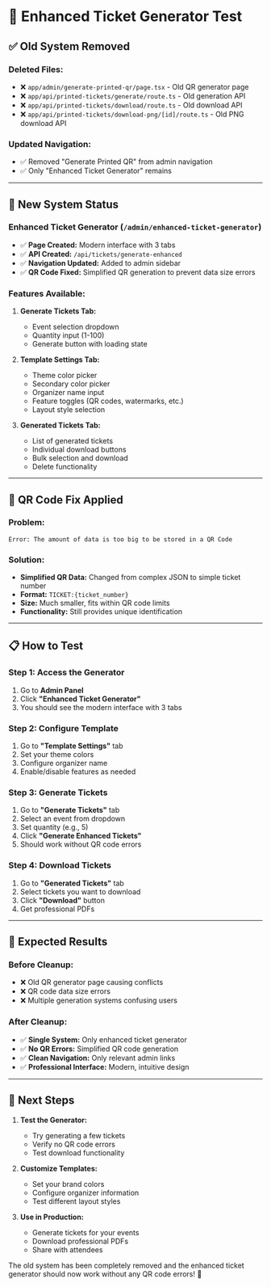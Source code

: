 # 🧪 **Enhanced Ticket Generator Test**

## ✅ **Old System Removed**

### **Deleted Files:**
- ❌ `app/admin/generate-printed-qr/page.tsx` - Old QR generator page
- ❌ `app/api/printed-tickets/generate/route.ts` - Old generation API
- ❌ `app/api/printed-tickets/download/route.ts` - Old download API
- ❌ `app/api/printed-tickets/download-png/[id]/route.ts` - Old PNG download API

### **Updated Navigation:**
- ✅ Removed "Generate Printed QR" from admin navigation
- ✅ Only "Enhanced Ticket Generator" remains

---

## 🚀 **New System Status**

### **Enhanced Ticket Generator** (`/admin/enhanced-ticket-generator`)
- ✅ **Page Created:** Modern interface with 3 tabs
- ✅ **API Created:** `/api/tickets/generate-enhanced`
- ✅ **Navigation Updated:** Added to admin sidebar
- ✅ **QR Code Fixed:** Simplified QR generation to prevent data size errors

### **Features Available:**
1. **Generate Tickets Tab:**
   - Event selection dropdown
   - Quantity input (1-100)
   - Generate button with loading state

2. **Template Settings Tab:**
   - Theme color picker
   - Secondary color picker
   - Organizer name input
   - Feature toggles (QR codes, watermarks, etc.)
   - Layout style selection

3. **Generated Tickets Tab:**
   - List of generated tickets
   - Individual download buttons
   - Bulk selection and download
   - Delete functionality

---

## 🔧 **QR Code Fix Applied**

### **Problem:**
```
Error: The amount of data is too big to be stored in a QR Code
```

### **Solution:**
- **Simplified QR Data:** Changed from complex JSON to simple ticket number
- **Format:** `TICKET:{ticket_number}`
- **Size:** Much smaller, fits within QR code limits
- **Functionality:** Still provides unique identification

---

## 📋 **How to Test**

### **Step 1: Access the Generator**
1. Go to **Admin Panel**
2. Click **"Enhanced Ticket Generator"**
3. You should see the modern interface with 3 tabs

### **Step 2: Configure Template**
1. Go to **"Template Settings"** tab
2. Set your theme colors
3. Configure organizer name
4. Enable/disable features as needed

### **Step 3: Generate Tickets**
1. Go to **"Generate Tickets"** tab
2. Select an event from dropdown
3. Set quantity (e.g., 5)
4. Click **"Generate Enhanced Tickets"**
5. Should work without QR code errors

### **Step 4: Download Tickets**
1. Go to **"Generated Tickets"** tab
2. Select tickets you want to download
3. Click **"Download"** button
4. Get professional PDFs

---

## 🎯 **Expected Results**

### **Before Cleanup:**
- ❌ Old QR generator page causing conflicts
- ❌ QR code data size errors
- ❌ Multiple generation systems confusing users

### **After Cleanup:**
- ✅ **Single System:** Only enhanced ticket generator
- ✅ **No QR Errors:** Simplified QR code generation
- ✅ **Clean Navigation:** Only relevant admin links
- ✅ **Professional Interface:** Modern, intuitive design

---

## 🚀 **Next Steps**

1. **Test the Generator:**
   - Try generating a few tickets
   - Verify no QR code errors
   - Test download functionality

2. **Customize Templates:**
   - Set your brand colors
   - Configure organizer information
   - Test different layout styles

3. **Use in Production:**
   - Generate tickets for your events
   - Download professional PDFs
   - Share with attendees

The old system has been completely removed and the enhanced ticket generator should now work without any QR code errors! 🎉

